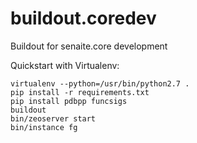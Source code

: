 # buildout.coredev

Buildout for senaite.core development


Quickstart with Virtualenv:

    virtualenv --python=/usr/bin/python2.7 .
    pip install -r requirements.txt
    pip install pdbpp funcsigs
    buildout
    bin/zeoserver start
    bin/instance fg
